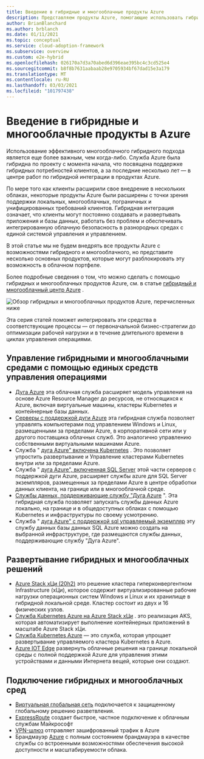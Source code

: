 ```yaml
---
title: Введение в гибридные и многооблачные продукты Azure
description: Представляем продукты Azure, помогающие использовать гибридные и многооблачные решения
author: BrianBlanchard
ms.author: brblanch
ms.date: 01/11/2021
ms.topic: conceptual
ms.service: cloud-adoption-framework
ms.subservice: overview
ms.custom: e2e-hybrid
ms.openlocfilehash: 026170a7d3a70abed6d396eae395bc4c3cd525e4
ms.sourcegitcommit: b8f8b7631aabaab28e9705934bf67dad15e3a179
ms.translationtype: MT
ms.contentlocale: ru-RU
ms.lasthandoff: 03/03/2021
ms.locfileid: "101797438"
---
```

# <a name="introduction-to-hybrid-and-multicloud-products-on-azure"></a>Введение в гибридные и многооблачные продукты в Azure

Использование эффективного многооблачного гибридного подхода является еще более важным, чем когда-либо. Служба Azure была гибридна по проекту с момента начала, что посвящена поддержке гибридных потребностей клиентов, а за последние несколько лет — в центре работ по гибридной интеграции в продуктах Azure.

По мере того как клиенты расширили свое внедрение в нескольких облаках, некоторые продукты Azure были расширены с точки зрения поддержки локальных, многооблачных, пограничных и унифицированных требований клиентов. Гибридная интеграция означает, что клиенты могут постоянно создавать и развертывать приложения и базы данных, работать без проблем и обеспечивать интегрированную облачную безопасность в разнородных средах с единой системой управления и управлением.

В этой статье мы не будем внедрять все продукты Azure с возможностями гибридного и многооблачного, но представите несколько основных продуктов, которые могут разблокировать эту возможность в облачном портфеле.

Более подробные сведения о том, что можно сделать с помощью гибридных и многооблачных продуктов Azure, см. в статье [гибридный и многооблачный центр Azure](/hybrid/) .

![Обзор гибридных и многооблачных продуктов Azure, перечисленных ниже](../../_images/hybrid/hybrid-hero-slide.png)

Эта серия статей поможет интегрировать эти средства в соответствующие процессы — от первоначальной бизнес-стратегии до оптимизации рабочей нагрузки и в течение длительного времени в циклах управления операциями.

## <a name="manage-hybrid-and-multicloud-environments-with-unified-operations-tools"></a>Управление гибридными и многооблачными средами с помощью единых средств управления операциями

- [Дуга Azure](/azure/azure-arc/?toc=/azure/cloud-adoption-framework/toc.json&bc=/azure/cloud-adoption-framework/_bread/toc.json) эта облачная служба расширяет модель управления на основе Azure Resource Manager до ресурсов, не относящихся к Azure, включая виртуальные машины, кластеры Kubernetes и контейнерные базы данных.
- [Серверы с поддержкой дуги Azure](/azure/azure-arc/servers/overview?toc=/azure/cloud-adoption-framework/toc.json&bc=/azure/cloud-adoption-framework/_bread/toc.json) эта гибридная служба позволяет управлять компьютерами под управлением Windows и Linux, размещенными за пределами Azure, в корпоративной сети или у другого поставщика облачных служб. Это аналогично управлению собственными виртуальными машинами Azure.
- Служба " [дуга Azure" включена Kubernetes](/azure/azure-arc/kubernetes/overview?toc=/azure/cloud-adoption-framework/toc.json&bc=/azure/cloud-adoption-framework/_bread/toc.json) . Это позволяет упростить развертывание и Управление кластерами Kubernetes внутри или за пределами Azure.
- Служба " [дуга Azure", включенная SQL Server](/sql/sql-server/azure-arc/overview?toc=/azure/cloud-adoption-framework/toc.json&bc=/azure/cloud-adoption-framework/_bread/toc.json) этой части серверов с поддержкой дуги Azure, расширяет службы azure для SQL Server экземпляров, размещенных за пределами Azure в центре обработки данных клиента, на границе или в многооблачной среде.
- [Службы данных, поддерживающие службу "Дуга Azure](/azure/azure-arc/data/overview?toc=/azure/cloud-adoption-framework/toc.json&bc=/azure/cloud-adoption-framework/_bread/toc.json) ". Эта гибридная служба позволяет запускать службы данных Azure локально, на границе и в общедоступных облаках с помощью Kubernetes и инфраструктуры по своему усмотрению.
- Служба " [дуга Azure" с поддержкой sql управляемый экземпляр](/azure/azure-arc/data/managed-instance-overview?toc=/azure/cloud-adoption-framework/toc.json&bc=/azure/cloud-adoption-framework/_bread/toc.json) эту службу данных базы данных SQL Azure можно создать на выбранной инфраструктуре, где размещаются службы данных, поддерживающие службу "Дуга Azure".

## <a name="deploy-hybrid-and-multicloud-solutions"></a>Развертывание гибридных и многооблачных решений

- [Azure Stack хЦи (20h2)](/azure-stack/hci/overview?toc=/azure/cloud-adoption-framework/toc.json&bc=/azure/cloud-adoption-framework/_bread/toc.json) это решение кластера гиперконвергентном Infrastructure (хЦи), которое содержит виртуализированные рабочие нагрузки операционных систем Windows и Linux и их хранилище в гибридной локальной среде. Кластер состоит из двух и 16 физических узлов.
- [Служба Kubernetes Azure на Azure Stack хЦи](/azure-stack/aks-hci/overview?toc=/azure/cloud-adoption-framework/toc.json&bc=/azure/cloud-adoption-framework/_bread/toc.json) . это реализация AKS, которая автоматизирует выполнение контейнерных приложений в масштабе Azure Stack хЦи.
- [Служба Kubernetes Azure](/azure/aks/intro-kubernetes?toc=/azure/cloud-adoption-framework/toc.json&bc=/azure/cloud-adoption-framework/_bread/toc.json) — это служба, которая упрощает развертывание управляемого кластера Kubernetes в Azure.
- [Azure IOT Edge](/azure/iot-edge/?toc=/azure/cloud-adoption-framework/toc.json&bc=/azure/cloud-adoption-framework/_bread/toc.json) развернуть облачные решения на границе локальной среды с полной поддержкой Azure для управления этими устройствами и данными Интернета вещей, которые они создают.

## <a name="connect-your-hybrid-and-multicloud-environments"></a>Подключение гибридных и многооблачных сред

- [Виртуальная глобальная сеть](/azure/virtual-wan/?toc=/azure/cloud-adoption-framework/toc.json&bc=/azure/cloud-adoption-framework/_bread/toc.json) подключается к защищенному глобальному решению разветвления.
- [ExpressRoute](/azure/expressroute/?toc=/azure/cloud-adoption-framework/toc.json&bc=/azure/cloud-adoption-framework/_bread/toc.json) создает быстрое, частное подключение к облачным службам Майкрософт
- [VPN-шлюз](/azure/vpn-gateway/vpn-gateway-about-vpngateways?toc=/azure/cloud-adoption-framework/toc.json&bc=/azure/cloud-adoption-framework/_bread/toc.json) отправляет зашифрованный трафик в Azure
- Брандмауэр [Azure](/azure/firewall/overview?toc=/azure/cloud-adoption-framework/toc.json&bc=/azure/cloud-adoption-framework/_bread/toc.json) с полным состоянием брандмауэра в качестве службы со встроенными возможностями обеспечения высокой доступности и масштабируемости облака.
